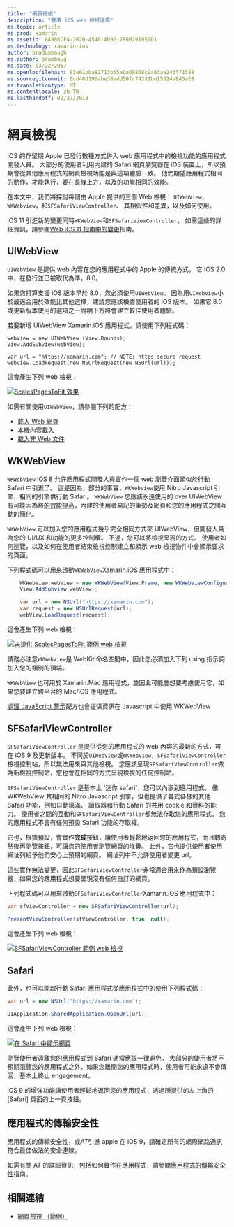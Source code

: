 ```yaml
---
title: "網頁檢視"
description: "釐清 iOS web 檢視選項"
ms.topic: article
ms.prod: xamarin
ms.assetid: 84886CF4-2B2B-4540-AD92-7F0B791952D1
ms.technology: xamarin-ios
author: bradumbaugh
ms.author: brumbaug
ms.date: 03/22/2017
ms.openlocfilehash: 83e01bba82713b55a0a69858c2a83aa243f71588
ms.sourcegitcommit: 6cd40d190abe38edd50fc74331be15324a845a28
ms.translationtype: MT
ms.contentlocale: zh-TW
ms.lasthandoff: 02/27/2018
---
```

# <a name="web-views"></a>網頁檢視

IOS 的存留期 Apple 已發行數種方式併入 web 應用程式中的檢視功能的應用程式開發人員。 大部分的使用者利用內建的 Safari 網頁瀏覽器在 iOS 裝置上，所以預期會從其他應用程式的網頁檢視功能是與這項體驗一致。 他們期望應用程式相同的動作，才能執行，要在長條上方，以及的功能相同的效能。

在本文中，我們將探討每個由 Apple 提供的三個 Web 檢視： `UIWebView`， `WKWebview`，和`SFSafariViewController`、 其相似性和差異，以及如何使用。 

iOS 11 引進新的變更同時`WKWebView`和`SFSafariViewController`。 如需這些的詳細資訊，請參閱[Web iOS 11 指南中的變更](~/ios/platform/introduction-to-ios11/web.md)指南。

## <a name="uiwebview"></a>UIWebView

`UIWebView` 是提供 web 內容在您的應用程式中的 Apple 的傳統方式。 它 iOS 2.0 中，在發行並已被取代為準，8.0。

如果您打算支援 iOS 版本早於 8.0，您必須使用`UIWebView`。 因為用`UIWebView`小於最適合用於效能比其他選擇，建議您應該檢查使用者的 iOS 版本。 如果它 8.0 或更新版本使用的選項之一說明下方將會建立較佳使用者體驗。
 
若要新增 UIWebView Xamarin.iOS 應用程式，請使用下列程式碼：
 
```
webView = new UIWebView (View.Bounds);
View.AddSubview(webView);

var url = "https://xamarin.com"; // NOTE: https secure request
webView.LoadRequest(new NSUrlRequest(new NSUrl(url)));
```

這會產生下列 web 檢視：

[ ![](uiwebview-images/webview.png "ScalesPagesToFit 效果")](uiwebview-images/webview.png)

如需有關使用`UIWebView`，請參閱下列的配方：


- [載入 Web 網頁](https://developer.xamarin.com/recipes/ios/content_controls/web_view/load_a_web_page/)
- [本機內容載入](https://developer.xamarin.com/recipes/ios/content_controls/web_view/load_local_content/)
- [載入非 Web 文件](https://developer.xamarin.com/recipes/ios/content_controls/web_view/load_non-web_documents/)

## <a name="wkwebview"></a>WKWebView

`WKWebView` iOS 8 允許應用程式開發人員實作一個 web 瀏覽介面類似於行動 Safari 中引進了。 這是因為，部分的事實，`WKWebView`使用 Nitro Javascript 引擎，相同的引擎供行動 Safari。 `WKWebView` 您應該永遠使用的 over UIWebView 有可能因為將[的效能提高](http://blog.initlabs.com/post/100113463211/wkwebview-vs-uiwebview)，內建的使用者易記的筆勢及網頁和您的應用程式之間互動的簡化。
  
`WKWebView` 可以加入您的應用程式幾乎完全相同方式來 UIWebView，但開發人員為您的 UI/UX 和功能的更多控制權。 不過，您可以將檢視呈現的方式、 使用者如何巡覽，以及如何在使用者結束檢視控制建立和顯示 web 檢視物件中會顯示要求的頁面。  

下列程式碼可以用來啟動`WKWebView`Xamarin.iOS 應用程式中：

```csharp
    WKWebView webView = new WKWebView(View.Frame, new WKWebViewConfiguration());
    View.AddSubview(webView);

    var url = new NSUrl("https://xamarin.com");
    var request = new NSUrlRequest(url);
    webView.LoadRequest(request);
```

這會產生下列 web 檢視：

[ ![](uiwebview-images/wkwebview.png "未提供 ScalesPagesToFit 範例 web 檢視")](uiwebview-images/wkwebview.png)

請務必注意`WKWebView`是 WebKit 命名空間中，因此您必須加入下列 using 指示詞加入您的類別的頂端。

`WKWebView` 也可用於 Xamarin.Mac 應用程式，並因此可能會想要考慮使用它，如果您要建立跨平台的 Mac/iOS 應用程式。

[處理 JavaScript 警示](https://developer.xamarin.com/recipes/ios/content_controls/web_view/handle_javascript_alerts/)配方也會提供資訊在 Javascript 中使用 WKWebView

<a name="safariviewcontroller" />

## <a name="sfsafariviewcontroller"></a>SFSafariViewController
 
 `SFSafariViewController` 是提供從您的應用程式的 web 內容的最新的方式，可在 iOS 9 及更新版本。 不同於`UIWebView`或`WKWebView`，`SFSafariViewController`檢視控制站，所以無法用來與其他檢視。 您應該呈現`SFSafariViewController`做為新檢視控制站，您也會在相同的方式呈現檢視的任何控制站。
 
 `SFSafariViewController` 是基本上 '迷你 safari'，您可以內嵌到應用程式。 像 WKWebView 其相同的 Nitro Javascript 引擎，但也提供了各式各樣的其他 Safari 功能，例如自動填滿、 讀取器和行動 Safari 的共用 cookie 和資料的能力。 使用者之間的互動和`SFSafariViewController`都無法存取您的應用程式。 您的應用程式不會有任何預設 Safari 功能的存取權。
 
它也，根據預設，會實作**完成**按鈕，讓使用者輕鬆地返回您的應用程式，而且轉寄然後再瀏覽按鈕，可讓您的使用者瀏覽網頁的堆疊。 此外，它也提供使用者使用網址列給予他們安心上預期的網頁。 網址列中不允許使用者變更 url。 

這些實作無法變更，因此`SFSafariViewController`非常適合用來作為預設瀏覽器，如果您的應用程式想要呈現沒有任何自訂的網頁。

下列程式碼可以用來啟動`SFSafariViewController`Xamarin.iOS 應用程式中：

```csharp
var sfViewController = new SFSafariViewController(url);

PresentViewController(sfViewController, true, null);
```

這會產生下列 web 檢視：

[ ![](uiwebview-images/sfsafariviewcontroller.png "SFSafariViewController 範例 web 檢視")](uiwebview-images/sfsafariviewcontroller.png)

## <a name="safari"></a>Safari

此外，也可以開啟行動 Safari 應用程式從應用程式中的使用下列程式碼：

```csharp
var url = new NSUrl("https://xamarin.com");

UIApplication.SharedApplication.OpenUrl(url);

```

這會產生下列 web 檢視：

[ ![](uiwebview-images/safari.png "在 Safari 中顯示網頁")](uiwebview-images/safari.png)

瀏覽使用者遠離您的應用程式到 Safari 通常應該一律避免。 大部分的使用者將不預期瀏覽您的應用程式之外，如果您離開您的應用程式時，使用者可能永遠不會傳回，基本上終止 engagement。

iOS 9 的增強功能讓使用者輕鬆地返回您的應用程式，透過所提供的左上角的 [Safari] 頁面的上一頁按鈕。

## <a name="app-transport-security"></a>應用程式的傳輸安全性

應用程式的傳輸安全性，或*AT*引進 apple 在 iOS 9，請確定所有的網際網路通訊符合最佳做法的安全連線。

如需有關 AT 的詳細資訊，包括如何實作在應用程式，請參閱[應用程式的傳輸安全性](~/ios/app-fundamentals/ats.md)指南。

## <a name="related-links"></a>相關連結

- [網頁檢視 （範例）](https://developer.xamarin.com/samples/monotouch/WebView/)
